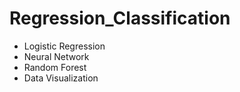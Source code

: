 # Regression_Classification

- Logistic Regression
- Neural Network
- Random Forest
- Data Visualization
